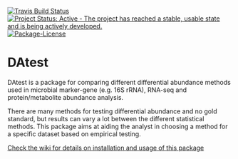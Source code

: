 [![Travis Build Status](https://travis-ci.org/Russel88/DAtest.svg)](https://travis-ci.org/Russel88/DAtest)
[![Project Status: Active - The project has reached a stable, usable state and is being actively developed.](http://www.repostatus.org/badges/latest/active.svg)](http://www.repostatus.org/#active)
[![Package-License](http://img.shields.io/badge/license-GPL--3-brightgreen.svg?style=flat)](http://www.gnu.org/licenses/gpl-3.0.html)

DAtest
======
DAtest is a package for comparing different differential abundance methods used in microbial marker-gene (e.g. 16S rRNA), RNA-seq and protein/metabolite abundance analysis.

There are many methods for testing differential abundance and no gold standard, but results can vary a lot between the different statistical methods. This package aims at aiding the analyst in choosing a method for a specific dataset based on empirical testing.

[Check the wiki for details on installation and usage of this package](https://github.com/Russel88/DAtest/wiki)

